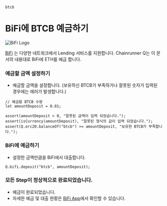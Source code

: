 ```meta-Currency
btcb
```

# BiFi에 BTCB 예금하기

![BiFi Logo](https://s3.ap-northeast-2.amazonaws.com/thebifrost.io/home/bifi/bifi_logo.svg)

[BiFi](https://bifi.finance/) 는 다양한 네트워크에서 Lending 서비스를 지원합니다.
Chainrunner Q는 이 문서의 내용대로 BiFi에 ETH를 예금 합니다.

### 예금할 금액 설정하기

- 예금할 금액을 설정합니다. (보유하신 BTCB가 부족하거나 잘못된 숫자가 입력된 경우에는 에러가 발생합니다.)

```input BTCB
// 예금할 BTCB 수량
let amountDeposit = 0.01;
```

```input-Verify
assert(amountDeposit > 0, "잘못된 금액이 입력 되었습니다.");
assert(isCurrency(amountDeposit), "잘못된 형식의 값이 입력 되었습니다.");
assert(Q.erc20.balanceOf("btcb") >= amountDeposit, "보유한 BTCB가 부족합니다.");
```

### BiFi에 예금하기

- 설정한 금액만큼을 BiFi에서 대출합니다.

```taster
Q.bifi.deposit("btcb", amountDeposit);
```

### 모든 Step이 정상적으로 완료되었습니다.

- 예금이 완료되었습니다.
- 자세한 예금 및 대출 현황은 [BiFi App](https://app.bifi.finance/)에서 확인할 수 있습니다.
